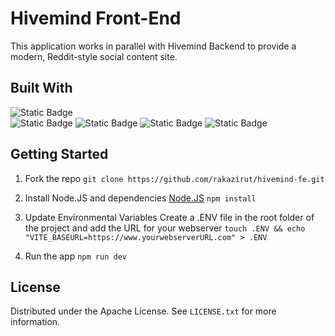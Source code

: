 # Hivemind Front-End
This application works in parallel with Hivemind Backend to provide a modern, Reddit-style social content site.

## Built With
![Static Badge](https://shields.io/badge/react-black?logo=react&style=for-the-badge)    
![Static Badge](https://img.shields.io/badge/-React%20Query-FF4154?style=for-the-badge&logo=react%20query&logoColor=white)
![Static Badge](https://img.shields.io/badge/tailwindcss-0F172A?&style=for-the-badge&logo=tailwindcss)
![Static Badge](https://img.shields.io/badge/radix%20ui-161618.svg?style=for-the-badge&logo=radix-ui&logoColor=white)
![Static Badge](https://img.shields.io/badge/vite-%23646CFF.svg?style=for-the-badge&logo=vite&logoColor=white)

## Getting Started
1. Fork the repo
`git clone https://github.com/rakazirut/hivemind-fe.git`

2. Install Node.JS and dependencies
[Node.JS](https://nodejs.org/en)
`npm install`

3. Update Environmental Variables
Create a .ENV file in the root folder of the project and add the URL for your webserver
`touch .ENV && echo "VITE_BASEURL=https://www.yourwebserverURL.com" > .ENV`

4. Run the app
`npm run dev`

## License
Distributed under the Apache License.  See `LICENSE.txt` for more information.